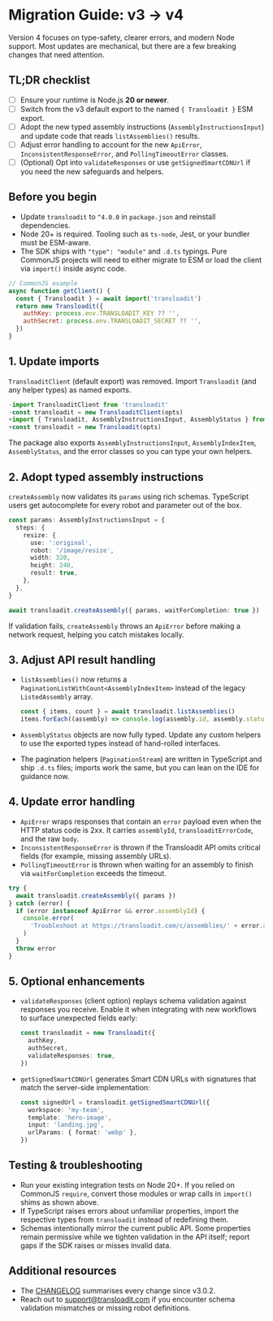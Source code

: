 # Migration Guide: v3 → v4

Version 4 focuses on type-safety, clearer errors, and modern Node support. Most updates are mechanical, but there are a few breaking changes that need attention.

## TL;DR checklist

- [ ] Ensure your runtime is Node.js **20 or newer**.
- [ ] Switch from the v3 default export to the named `{ Transloadit }` ESM export.
- [ ] Adopt the new typed assembly instructions (`AssemblyInstructionsInput`) and update code that reads `listAssemblies()` results.
- [ ] Adjust error handling to account for the new `ApiError`, `InconsistentResponseError`, and `PollingTimeoutError` classes.
- [ ] (Optional) Opt into `validateResponses` or use `getSignedSmartCDNUrl` if you need the new safeguards and helpers.

## Before you begin

- Update `transloadit` to `^4.0.0` in `package.json` and reinstall dependencies.
- Node 20+ is required. Tooling such as `ts-node`, Jest, or your bundler must be ESM-aware.
- The SDK ships with `"type": "module"` and `.d.ts` typings. Pure CommonJS projects will need to either migrate to ESM or load the client via `import()` inside async code.

```js
// CommonJS example
async function getClient() {
  const { Transloadit } = await import('transloadit')
  return new Transloadit({
    authKey: process.env.TRANSLOADIT_KEY ?? '',
    authSecret: process.env.TRANSLOADIT_SECRET ?? '',
  })
}
```

## 1. Update imports

`TransloaditClient` (default export) was removed. Import `Transloadit` (and any helper types) as named exports.

```ts
-import TransloaditClient from 'transloadit'
-const transloadit = new TransloaditClient(opts)
+import { Transloadit, AssemblyInstructionsInput, AssemblyStatus } from 'transloadit'
+const transloadit = new Transloadit(opts)
```

The package also exports `AssemblyInstructionsInput`, `AssemblyIndexItem`, `AssemblyStatus`, and the error classes so you can type your own helpers.

## 2. Adopt typed assembly instructions

`createAssembly` now validates its `params` using rich schemas. TypeScript users get autocomplete for every robot and parameter out of the box.

```ts
const params: AssemblyInstructionsInput = {
  steps: {
    resize: {
      use: ':original',
      robot: '/image/resize',
      width: 320,
      height: 240,
      result: true,
    },
  },
}

await transloadit.createAssembly({ params, waitForCompletion: true })
```

If validation fails, `createAssembly` throws an `ApiError` before making a network request, helping you catch mistakes locally.

## 3. Adjust API result handling

- `listAssemblies()` now returns a `PaginationListWithCount<AssemblyIndexItem>` instead of the legacy `ListedAssembly` array.

  ```ts
  const { items, count } = await transloadit.listAssemblies()
  items.forEach((assembly) => console.log(assembly.id, assembly.status))
  ```

- `AssemblyStatus` objects are now fully typed. Update any custom helpers to use the exported types instead of hand-rolled interfaces.
- The pagination helpers (`PaginationStream`) are written in TypeScript and ship `.d.ts` files; imports work the same, but you can lean on the IDE for guidance now.

## 4. Update error handling

- `ApiError` wraps responses that contain an `error` payload even when the HTTP status code is 2xx. It carries `assemblyId`, `transloaditErrorCode`, and the raw `body`.
- `InconsistentResponseError` is thrown if the Transloadit API omits critical fields (for example, missing assembly URLs).
- `PollingTimeoutError` is thrown when waiting for an assembly to finish via `waitForCompletion` exceeds the timeout.

```ts
try {
  await transloadit.createAssembly({ params })
} catch (error) {
  if (error instanceof ApiError && error.assemblyId) {
    console.error(
      'Troubleshoot at https://transloadit.com/c/assemblies/' + error.assemblyId
    )
  }
  throw error
}
```

## 5. Optional enhancements

- `validateResponses` (client option) replays schema validation against responses you receive. Enable it when integrating with new workflows to surface unexpected fields early:

  ```ts
  const transloadit = new Transloadit({
    authKey,
    authSecret,
    validateResponses: true,
  })
  ```

- `getSignedSmartCDNUrl` generates Smart CDN URLs with signatures that match the server-side implementation:

  ```ts
  const signedUrl = transloadit.getSignedSmartCDNUrl({
    workspace: 'my-team',
    template: 'hero-image',
    input: 'landing.jpg',
    urlParams: { format: 'webp' },
  })
  ```

## Testing & troubleshooting

- Run your existing integration tests on Node 20+. If you relied on CommonJS `require`, convert those modules or wrap calls in `import()` shims as shown above.
- If TypeScript raises errors about unfamiliar properties, import the respective types from `transloadit` instead of redefining them.
- Schemas intentionally mirror the current public API. Some properties remain permissive while we tighten validation in the API itself; report gaps if the SDK raises or misses invalid data.

## Additional resources

- The [CHANGELOG](./CHANGELOG.md) summarises every change since v3.0.2.
- Reach out to support@transloadit.com if you encounter schema validation mismatches or missing robot definitions.
